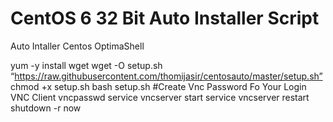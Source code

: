 CentOS 6 32 Bit Auto Installer Script
==========

Auto Intaller Centos OptimaShell

yum -y install wget
wget -O setup.sh “https://raw.githubusercontent.com/thomijasir/centosauto/master/setup.sh”
chmod +x setup.sh
bash setup.sh
#Create Vnc Password Fo Your Login VNC Client
vncpasswd
service vncserver start
service vncserver restart
shutdown -r now
